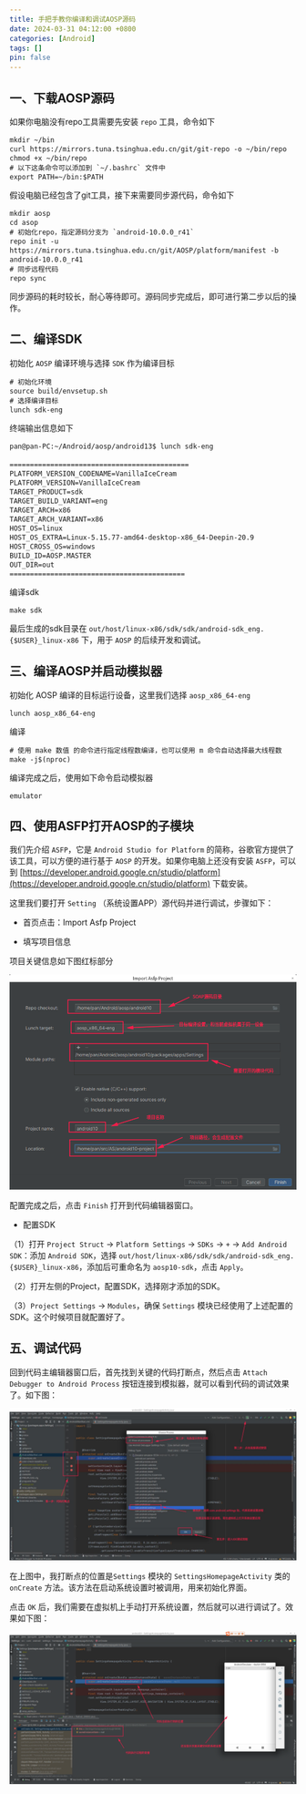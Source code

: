 ```yaml
---
title: 手把手教你编译和调试AOSP源码
date: 2024-03-31 04:12:00 +0800
categories: [Android]
tags: []
pin: false
---
```


## 一、下载AOSP源码

如果你电脑没有repo工具需要先安装 `repo` 工具，命令如下

```shell
mkdir ~/bin
curl https://mirrors.tuna.tsinghua.edu.cn/git/git-repo -o ~/bin/repo
chmod +x ~/bin/repo
# 以下这条命令可以添加到 `~/.bashrc` 文件中
export PATH=~/bin:$PATH
```

假设电脑已经包含了git工具，接下来需要同步源代码，命令如下

```shell
mkdir aosp 
cd asop
# 初始化repo，指定源码分支为 `android-10.0.0_r41`
repo init -u https://mirrors.tuna.tsinghua.edu.cn/git/AOSP/platform/manifest -b android-10.0.0_r41
# 同步远程代码
repo sync
```

同步源码的耗时较长，耐心等待即可。源码同步完成后，即可进行第二步以后的操作。

## 二、编译SDK

初始化 `AOSP` 编译环境与选择 `SDK` 作为编译目标

```shell
# 初始化环境
source build/envsetup.sh
# 选择编译目标
lunch sdk-eng
```

终端输出信息如下

```shell
pan@pan-PC:~/Android/aosp/android13$ lunch sdk-eng

============================================
PLATFORM_VERSION_CODENAME=VanillaIceCream
PLATFORM_VERSION=VanillaIceCream
TARGET_PRODUCT=sdk
TARGET_BUILD_VARIANT=eng
TARGET_ARCH=x86
TARGET_ARCH_VARIANT=x86
HOST_OS=linux
HOST_OS_EXTRA=Linux-5.15.77-amd64-desktop-x86_64-Deepin-20.9
HOST_CROSS_OS=windows
BUILD_ID=AOSP.MASTER
OUT_DIR=out
===========================================
```

编译sdk

```shell
make sdk
```

最后生成的sdk目录在 `out/host/linux-x86/sdk/sdk/android-sdk_eng.{$USER}_linux-x86` 下，用于 `AOSP` 的后续开发和调试。

## 三、编译AOSP并启动模拟器

初始化 AOSP 编译的目标运行设备，这里我们选择 `aosp_x86_64-eng`

```shell
lunch aosp_x86_64-eng
```

编译

```shell
# 使用 make 数值 的命令进行指定线程数编译，也可以使用 m 命令自动选择最大线程数
make -j$(nproc)
```

编译完成之后，使用如下命令启动模拟器

```shell
emulator
```

## 四、使用ASFP打开AOSP的子模块

我们先介绍 `ASFP`，它是 `Android Studio for Platform` 的简称，谷歌官方提供了该工具，可以方便的进行基于 `AOSP` 的开发。如果你电脑上还没有安装 `ASFP`，可以到 [https://developer.android.google.cn/studio/platform](https://developer.android.google.cn/studio/platform) 下载安装。

这里我们要打开 `Setting` （系统设置APP）源代码并进行调试，步骤如下：

- 首页点击：Import Asfp Project

- 填写项目信息

项目关键信息如下图红标部分

![20240331031654](/img/android/20240331031654.png)

配置完成之后，点击 `Finish` 打开到代码编辑器窗口。

- 配置SDK

（1）打开 `Project Struct` -> `Platform Settings` -> `SDKs` -> `+` -> `Add Android SDK`：添加 `Android SDK`，选择 `out/host/linux-x86/sdk/sdk/android-sdk_eng.{$USER}_linux-x86`，添加后可重命名为 `aosp10-sdk`，点击 `Apply`。

（2）打开左侧的Project，配置SDK，选择刚才添加的SDK。

（3）`Project Settings` -> `Modules`，确保 `Settings` 模块已经使用了上述配置的SDK。这个时候项目就配置好了。

## 五、调试代码

回到代码主编辑器窗口后，首先找到关键的代码打断点，然后点击 `Attach Debugger to Android Process` 按钮连接到模拟器，就可以看到代码的调试效果了。如下图：

![20240331033429](/img/android/20240331033429.jpg)

在上图中，我打断点的位置是`Settings` 模块的 `SettingsHomepageActivity` 类的 `onCreate` 方法。该方法在启动系统设置时被调用，用来初始化界面。

点击 `OK` 后，我们需要在虚拟机上手动打开系统设置，然后就可以进行调试了。效果如下图：

![20240331034151](/img/android/20240331034151.png)
